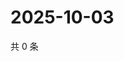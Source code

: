 # 2025-10-03

共 0 条

<!-- BEGIN ZHIHUQUESTIONS -->
<!-- 最后更新时间 Fri Oct 03 2025 15:10:59 GMT+0800 (China Standard Time) -->

<!-- END ZHIHUQUESTIONS -->
